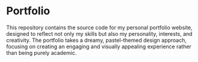 # Portfolio
This repository contains the source code for my personal portfolio website, designed to reflect not only my skills but also my personality, interests, and creativity. The portfolio takes a dreamy, pastel-themed design approach, focusing on creating an engaging and visually appealing experience rather than being purely academic.

